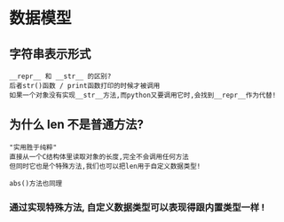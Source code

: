# 数据模型



## 字符串表示形式

```
__repr__ 和 __str__ 的区别?
后者str()函数 / print函数打印的时候才被调用
如果一个对象没有实现__str__方法,而python又要调用它时,会找到__repr__作为代替!
```



## 为什么 len 不是普通方法?

```
"实用胜于纯粹"
直接从一个C结构体里读取对象的长度,完全不会调用任何方法
但同时它也是个特殊方法,我们也可以把len用于自定义数据类型!

abs()方法也同理
```



### 通过实现特殊方法, 自定义数据类型可以表现得跟内置类型一样 ! 